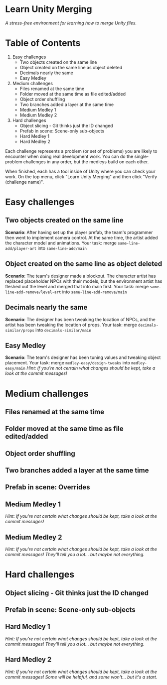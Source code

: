 # Learn Unity Merging
*A stress-free environment for learning how to merge Unity files.*

# Table of Contents

1. Easy challenges
	- Two objects created on the same line
	- Object created on the same line as object deleted
	- Decimals nearly the same
	- Easy Medley
2. Medium challenges
	- Files renamed at the same time
	- Folder moved at the same time as file edited/added
	- Object order shuffling
	- Two branches added a layer at the same time
	- Medium Medley 1
	- Medium Medley 2
3. Hard challenges
	- Object slicing - Git thinks just the ID changed
	- Prefab in scene: Scene-only sub-objects
	- Hard Medley 1
	- Hard Medley 2

Each challenge represents a problem (or set of problems) you are likely to encounter when doing real development work. You can do the single-problem challenges in any order, but the medleys build on each other.

When finished, each has a tool inside of Unity where you can check your work. On the top menu, click "Learn Unity Merging" and then click "Verify (challenge name)".

# Easy challenges

## Two objects created on the same line

**Scenario**: After having set up the player prefab, the team's programmer then went to implement camera control. At the same time, the artist added the character model and animations.
Your task: merge `same-line-add/player-art` into `same-line-add/main`

## Object created on the same line as object deleted

**Scenario**: The team's designer made a blockout. The character artist has replaced placeholder NPCs with their models, but the environment artist has fleshed out the level and merged that into main first.
Your task: merge `same-line-add-remove/level-art` into `same-line-add-remove/main`

## Decimals nearly the same

**Scenario**: The designer has been tweaking the location of NPCs, and the artist has been tweaking the location of props.
Your task: merge `decimals-similar/props` into `decimals-similar/main`

## Easy Medley

**Scenario**: The team's designer has been tuning values and tweaking object placement.
Your task: merge `medley-easy/design-tweaks` into `medley-easy/main`
*Hint: If you're not certain what changes should be kept, take a look at the commit messages!*

# Medium challenges

## Files renamed at the same time

## Folder moved at the same time as file edited/added

## Object order shuffling

## Two branches added a layer at the same time

## Prefab in scene: Overrides

## Medium Medley 1

*Hint: If you're not certain what changes should be kept, take a look at the commit messages!*

## Medium Medley 2

*Hint: If you're not certain what changes should be kept, take a look at the commit messages! They'll tell you a lot... but maybe not everything.*

# Hard challenges

## Object slicing - Git thinks just the ID changed

## Prefab in scene: Scene-only sub-objects

## Hard Medley 1

*Hint: If you're not certain what changes should be kept, take a look at the commit messages! They'll tell you a lot... but maybe not everything.*

## Hard Medley 2

*Hint: If you're not certain what changes should be kept, take a look at the commit messages! Some will be helpful, and some won't... but it's a start.*
